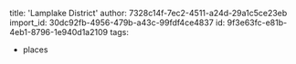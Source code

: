 title: 'Lamplake District'
author: 7328c14f-7ec2-4511-a24d-29a1c5ce23eb
import_id: 30dc92fb-4956-479b-a43c-99fdf4ce4837
id: 9f3e63fc-e81b-4eb1-8796-1e940d1a2109
tags:
  - places
